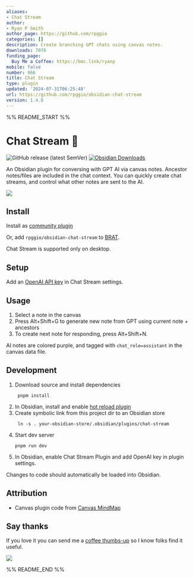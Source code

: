 ```yaml
---
aliases:
- Chat Stream
author:
- Ryan P Smith
author_page: https://github.com/rpggio
categories: []
description: Create branching GPT chats using canvas notes.
downloads: 7076
funding_page:
  Buy Me a Coffee: https://bmc.link/ryanp
mobile: false
number: 966
title: Chat Stream
type: plugin
updated: '2024-07-31T06:25:48'
url: https://github.com/rpggio/obsidian-chat-stream
version: 1.4.8
---
```


%% README_START %%

# Chat Stream 	🔀
![GitHub release (latest SemVer)](https://img.shields.io/github/v/release/rpggio/obsidian-chat-stream?style=for-the-badge&sort=semver) [![Obsidian Downloads](https://img.shields.io/badge/dynamic/json?logo=obsidian&color=%23483699&label=downloads&query=%24%5B%22chat-stream%22%5D.downloads&url=https%3A%2F%2Fraw.githubusercontent.com%2Fobsidianmd%2Fobsidian-releases%2Fmaster%2Fcommunity-plugin-stats.json&style=for-the-badge)](https://obsidian.md/plugins?search=chat%20stream)

An Obsidian plugin for conversing with GPT AI via canvas notes. Ancestor notes/files are included in the chat context. You can quickly create chat streams, and control what other notes are sent to the AI.

<img src="https://raw.githubusercontent.com/rpggio/obsidian-chat-stream/HEAD/static/chat-stream-example.gif"/>

## Install

Install as [community plugin](https://obsidian.md/plugins?search=chat%20stream#)

Or, add `rpggio/obsidian-chat-stream` to [BRAT](https://github.com/TfTHacker/obsidian42-brat).

Chat Stream is supported only on desktop.

## Setup

Add an [OpenAI API key](https://platform.openai.com/account/api-keys) in Chat Stream settings.

## Usage

1. Select a note in the canvas
2. Press Alt+Shift+G to generate new note from GPT using current note + ancestors
3. To create next note for responding, press Alt+Shift+N.

AI notes are colored purple, and tagged with `chat_role=assistant` in the canvas data file.

## Development

1. Download source and install dependencies
   ```
	pnpm install
	```
2. In Obsidian, install and enable [hot reload plugin](https://github.com/pjeby/hot-reload)
3. Create symbolic link from this project dir to an Obsidian store 
   ```
	ln -s . your-obsidian-store/.obsidian/plugins/chat-stream
	```
4. Start dev server
	```
	pnpm run dev
	```
5. In Obsidian, enable Chat Stream Plugin and add OpenAI key in plugin settings.

Changes to code should automatically be loaded into Obsidian.

## Attribution

* Canvas plugin code from [Canvas MindMap](https://github.com/Quorafind/Obsidian-Canvas-MindMap)

## Say thanks

If you love it you can send me a [coffee thumbs-up](https://bmc.link/ryanp) so I know folks find it useful.

<a href="https://www.buymeacoffee.com/ryanp"><img src="https://img.buymeacoffee.com/button-api/?text=Buy me a coffee&emoji=&slug=ryanp&button_colour=FFDD00&font_colour=000000&font_family=Lato&outline_colour=000000&coffee_colour=ffffff" /></a>


%% README_END %%